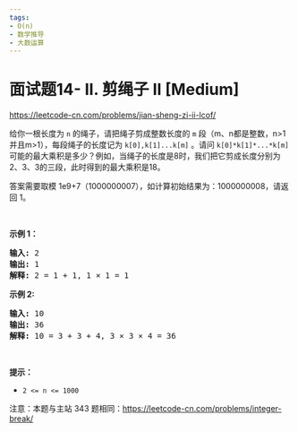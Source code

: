 ```yaml
---
tags:
- O(n)
- 数学推导
- 大数运算
---
```


# 面试题14- II. 剪绳子 II [Medium]

<https://leetcode-cn.com/problems/jian-sheng-zi-ii-lcof/>

给你一根长度为 `n` 的绳子，请把绳子剪成整数长度的 `m` 段（m、n都是整数，n>1并且m>1），每段绳子的长度记为 `k[0],k[1]...k[m]` 。请问 `k[0]*k[1]*...*k[m]` 可能的最大乘积是多少？例如，当绳子的长度是8时，我们把它剪成长度分别为2、3、3的三段，此时得到的最大乘积是18。

答案需要取模 1e9+7（1000000007），如计算初始结果为：1000000008，请返回 1。

&nbsp;

**示例 1：**

<pre><strong>输入: </strong>2
<strong>输出: </strong>1
<strong>解释: </strong>2 = 1 + 1, 1 × 1 = 1</pre>

**示例 2:**

<pre><strong>输入: </strong>10
<strong>输出: </strong>36
<strong>解释: </strong>10 = 3 + 3 + 4, 3 × 3 × 4 = 36</pre>

&nbsp;

**提示：**

* `2 <= n <= 1000`

注意：本题与主站 343 题相同：<https://leetcode-cn.com/problems/integer-break/>
